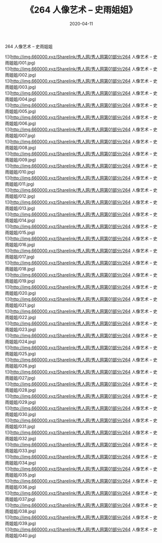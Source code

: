 ﻿---
layout: post
title:  《264 人像艺术 – 史雨姐姐》
date:   2020-04-11
img: http://img.660000.xyz/Sharelink/秀人网/秀人网第01部分/264 人像艺术 – 史雨姐姐/000.jpg
categories: [美女, 清纯, 唯美]
---

264 人像艺术 – 史雨姐姐

  ![](http://img.660000.xyz/Sharelink/秀人网/秀人网第01部分/264 人像艺术 – 史雨姐姐/001.jpg) <br> ![](http://img.660000.xyz/Sharelink/秀人网/秀人网第01部分/264 人像艺术 – 史雨姐姐/002.jpg) <br> ![](http://img.660000.xyz/Sharelink/秀人网/秀人网第01部分/264 人像艺术 – 史雨姐姐/003.jpg) <br> ![](http://img.660000.xyz/Sharelink/秀人网/秀人网第01部分/264 人像艺术 – 史雨姐姐/004.jpg) <br> ![](http://img.660000.xyz/Sharelink/秀人网/秀人网第01部分/264 人像艺术 – 史雨姐姐/005.jpg) <br> ![](http://img.660000.xyz/Sharelink/秀人网/秀人网第01部分/264 人像艺术 – 史雨姐姐/006.jpg) <br> ![](http://img.660000.xyz/Sharelink/秀人网/秀人网第01部分/264 人像艺术 – 史雨姐姐/007.jpg) <br> ![](http://img.660000.xyz/Sharelink/秀人网/秀人网第01部分/264 人像艺术 – 史雨姐姐/008.jpg) <br> ![](http://img.660000.xyz/Sharelink/秀人网/秀人网第01部分/264 人像艺术 – 史雨姐姐/009.jpg) <br> ![](http://img.660000.xyz/Sharelink/秀人网/秀人网第01部分/264 人像艺术 – 史雨姐姐/010.jpg) <br> ![](http://img.660000.xyz/Sharelink/秀人网/秀人网第01部分/264 人像艺术 – 史雨姐姐/011.jpg) <br> ![](http://img.660000.xyz/Sharelink/秀人网/秀人网第01部分/264 人像艺术 – 史雨姐姐/012.jpg) <br> ![](http://img.660000.xyz/Sharelink/秀人网/秀人网第01部分/264 人像艺术 – 史雨姐姐/013.jpg) <br> ![](http://img.660000.xyz/Sharelink/秀人网/秀人网第01部分/264 人像艺术 – 史雨姐姐/014.jpg) <br> ![](http://img.660000.xyz/Sharelink/秀人网/秀人网第01部分/264 人像艺术 – 史雨姐姐/015.jpg) <br> ![](http://img.660000.xyz/Sharelink/秀人网/秀人网第01部分/264 人像艺术 – 史雨姐姐/016.jpg) <br> ![](http://img.660000.xyz/Sharelink/秀人网/秀人网第01部分/264 人像艺术 – 史雨姐姐/017.jpg) <br> ![](http://img.660000.xyz/Sharelink/秀人网/秀人网第01部分/264 人像艺术 – 史雨姐姐/018.jpg) <br> ![](http://img.660000.xyz/Sharelink/秀人网/秀人网第01部分/264 人像艺术 – 史雨姐姐/019.jpg) <br> ![](http://img.660000.xyz/Sharelink/秀人网/秀人网第01部分/264 人像艺术 – 史雨姐姐/020.jpg) <br> ![](http://img.660000.xyz/Sharelink/秀人网/秀人网第01部分/264 人像艺术 – 史雨姐姐/021.jpg) <br> ![](http://img.660000.xyz/Sharelink/秀人网/秀人网第01部分/264 人像艺术 – 史雨姐姐/022.jpg) <br> ![](http://img.660000.xyz/Sharelink/秀人网/秀人网第01部分/264 人像艺术 – 史雨姐姐/023.jpg) <br> ![](http://img.660000.xyz/Sharelink/秀人网/秀人网第01部分/264 人像艺术 – 史雨姐姐/024.jpg) <br> ![](http://img.660000.xyz/Sharelink/秀人网/秀人网第01部分/264 人像艺术 – 史雨姐姐/025.jpg) <br> ![](http://img.660000.xyz/Sharelink/秀人网/秀人网第01部分/264 人像艺术 – 史雨姐姐/026.jpg) <br> ![](http://img.660000.xyz/Sharelink/秀人网/秀人网第01部分/264 人像艺术 – 史雨姐姐/027.jpg) <br> ![](http://img.660000.xyz/Sharelink/秀人网/秀人网第01部分/264 人像艺术 – 史雨姐姐/028.jpg) <br> ![](http://img.660000.xyz/Sharelink/秀人网/秀人网第01部分/264 人像艺术 – 史雨姐姐/029.jpg) <br> ![](http://img.660000.xyz/Sharelink/秀人网/秀人网第01部分/264 人像艺术 – 史雨姐姐/030.jpg) <br> ![](http://img.660000.xyz/Sharelink/秀人网/秀人网第01部分/264 人像艺术 – 史雨姐姐/031.jpg) <br> ![](http://img.660000.xyz/Sharelink/秀人网/秀人网第01部分/264 人像艺术 – 史雨姐姐/032.jpg) <br> ![](http://img.660000.xyz/Sharelink/秀人网/秀人网第01部分/264 人像艺术 – 史雨姐姐/033.jpg) <br> ![](http://img.660000.xyz/Sharelink/秀人网/秀人网第01部分/264 人像艺术 – 史雨姐姐/034.jpg) <br> ![](http://img.660000.xyz/Sharelink/秀人网/秀人网第01部分/264 人像艺术 – 史雨姐姐/035.jpg) <br> ![](http://img.660000.xyz/Sharelink/秀人网/秀人网第01部分/264 人像艺术 – 史雨姐姐/036.jpg) <br> ![](http://img.660000.xyz/Sharelink/秀人网/秀人网第01部分/264 人像艺术 – 史雨姐姐/037.jpg) <br> ![](http://img.660000.xyz/Sharelink/秀人网/秀人网第01部分/264 人像艺术 – 史雨姐姐/038.jpg) <br> ![](http://img.660000.xyz/Sharelink/秀人网/秀人网第01部分/264 人像艺术 – 史雨姐姐/039.jpg) <br> ![](http://img.660000.xyz/Sharelink/秀人网/秀人网第01部分/264 人像艺术 – 史雨姐姐/040.jpg) <br>